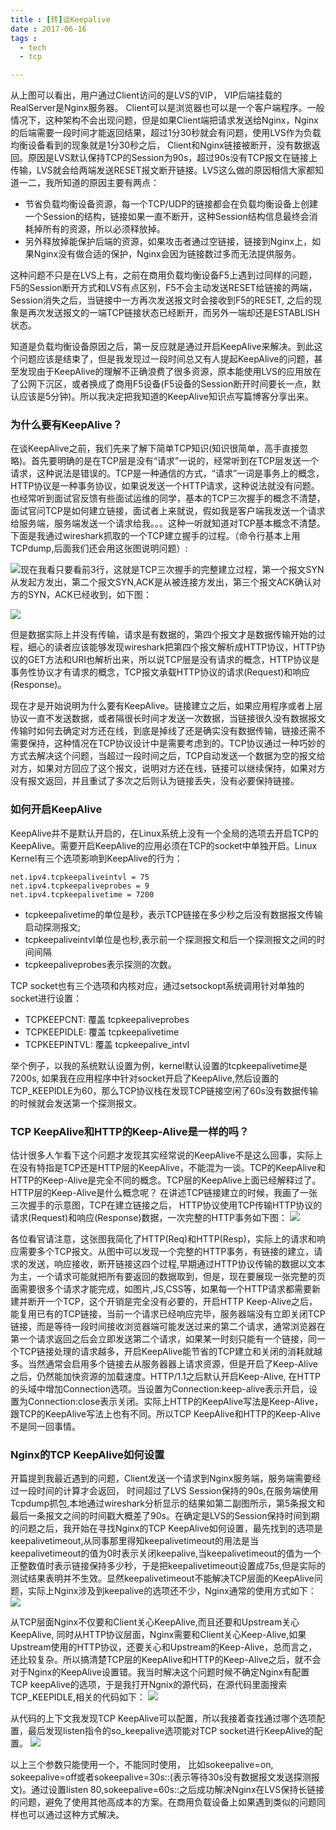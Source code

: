 ```yaml
---
title : [转]谈Keepalive
date : 2017-06-16
tags :
  - tech
  - tcp

---
```



从上图可以看出，用户通过Client访问的是LVS的VIP， VIP后端挂载的RealServer是Nginx服务器。 Client可以是浏览器也可以是一个客户端程序。一般情况下，这种架构不会出现问题，但是如果Client端把请求发送给Nginx，Nginx的后端需要一段时间才能返回结果，超过1分30秒就会有问题，使用LVS作为负载均衡设备看到的现象就是1分30秒之后， Client和Nginx链接被断开，没有数据返回。原因是LVS默认保持TCP的Session为90s，超过90s没有TCP报文在链接上传输，LVS就会给两端发送RESET报文断开链接。LVS这么做的原因相信大家都知道一二，我所知道的原因主要有两点：

- 节省负载均衡设备资源，每一个TCP/UDP的链接都会在负载均衡设备上创建一个Session的结构，链接如果一直不断开，这种Session结构信息最终会消耗掉所有的资源，所以必须释放掉。 
- 另外释放掉能保护后端的资源，如果攻击者通过空链接，链接到Nginx上，如果Nginx没有做合适的保护，Nginx会因为链接数过多而无法提供服务。


这种问题不只是在LVS上有，之前在商用负载均衡设备F5上遇到过同样的问题，F5的Session断开方式和LVS有点区别，F5不会主动发送RESET给链接的两端，Session消失之后，当链接中一方再次发送报文时会接收到F5的RESET, 之后的现象是再次发送报文的一端TCP链接状态已经断开，而另外一端却还是ESTABLISH状态。
 
知道是负载均衡设备原因之后，第一反应就是通过开启KeepAlive来解决。到此这个问题应该是结束了，但是我发现过一段时间总又有人提起KeepAlive的问题，甚至发现由于KeepAlive的理解不正确浪费了很多资源，原本能使用LVS的应用放在了公网下沉区，或者换成了商用F5设备(F5设备的Session断开时间要长一点，默认应该是5分钟)。所以我决定把我知道的KeepAlive知识点写篇博客分享出来。
 
### 为什么要有KeepAlive？
在谈KeepAlive之前，我们先来了解下简单TCP知识(知识很简单，高手直接忽略)。首先要明确的是在TCP层是没有“请求”一说的，经常听到在TCP层发送一个请求，这种说法是错误的。TCP是一种通信的方式，“请求”一词是事务上的概念，HTTP协议是一种事务协议，如果说发送一个HTTP请求，这种说法就没有问题。也经常听到面试官反馈有些面试运维的同学，基本的TCP三次握手的概念不清楚，面试官问TCP是如何建立链接，面试者上来就说，假如我是客户端我发送一个请求给服务端，服务端发送一个请求给我。。。这种一听就知道对TCP基本概念不清楚。下面是我通过wireshark抓取的一个TCP建立握手的过程。（命令行基本上用TCPdump,后面我们还会用这张图说明问题）:
 
![](http://img4.tbcdn.cn/L1/461/1/56c37463b083017ca6d1054965f76d13097427bf)现在我看只要看前3行，这就是TCP三次握手的完整建立过程，第一个报文SYN从发起方发出，第二个报文SYN,ACK是从被连接方发出，第三个报文ACK确认对方的SYN，ACK已经收到，如下图：

![](http://img2.tbcdn.cn/L1/461/1/82dae438b29274d623a495ca8395d5aa769cc9c0)

但是数据实际上并没有传输，请求是有数据的，第四个报文才是数据传输开始的过程，细心的读者应该能够发现wireshark把第四个报文解析成HTTP协议，HTTP协议的GET方法和URI也解析出来，所以说TCP层是没有请求的概念，HTTP协议是事务性协议才有请求的概念，TCP报文承载HTTP协议的请求(Request)和响应(Response)。
 
现在才是开始说明为什么要有KeepAlive。链接建立之后，如果应用程序或者上层协议一直不发送数据，或者隔很长时间才发送一次数据，当链接很久没有数据报文传输时如何去确定对方还在线，到底是掉线了还是确实没有数据传输，链接还需不需要保持，这种情况在TCP协议设计中是需要考虑到的。TCP协议通过一种巧妙的方式去解决这个问题，当超过一段时间之后，TCP自动发送一个数据为空的报文给对方，如果对方回应了这个报文，说明对方还在线，链接可以继续保持，如果对方没有报文返回，并且重试了多次之后则认为链接丢失，没有必要保持链接。
 
### 如何开启KeepAlive

KeepAlive并不是默认开启的，在Linux系统上没有一个全局的选项去开启TCP的KeepAlive。需要开启KeepAlive的应用必须在TCP的socket中单独开启。Linux Kernel有三个选项影响到KeepAlive的行为：

```
net.ipv4.tcpkeepaliveintvl = 75
net.ipv4.tcpkeepaliveprobes = 9
net.ipv4.tcpkeepalivetime = 7200
```

- tcpkeepalivetime的单位是秒，表示TCP链接在多少秒之后没有数据报文传输启动探测报文;
- tcpkeepaliveintvl单位是也秒,表示前一个探测报文和后一个探测报文之间的时间间隔
- tcpkeepaliveprobes表示探测的次数。
 
TCP socket也有三个选项和内核对应，通过setsockopt系统调用针对单独的socket进行设置：

- TCPKEEPCNT: 覆盖 tcpkeepaliveprobes
- TCPKEEPIDLE: 覆盖 tcpkeepalivetime
- TCPKEEPINTVL: 覆盖 tcpkeepalive_intvl
 
举个例子，以我的系统默认设置为例，kernel默认设置的tcpkeepalivetime是7200s, 如果我在应用程序中针对socket开启了KeepAlive,然后设置的TCP_KEEPIDLE为60，那么TCP协议栈在发现TCP链接空闲了60s没有数据传输的时候就会发送第一个探测报文。
 
### TCP KeepAlive和HTTP的Keep-Alive是一样的吗？
估计很多人乍看下这个问题才发现其实经常说的KeepAlive不是这么回事，实际上在没有特指是TCP还是HTTP层的KeepAlive，不能混为一谈。TCP的KeepAlive和HTTP的Keep-Alive是完全不同的概念。TCP层的KeepAlive上面已经解释过了。 HTTP层的Keep-Alive是什么概念呢？ 在讲述TCP链接建立的时候，我画了一张三次握手的示意图，TCP在建立链接之后， HTTP协议使用TCP传输HTTP协议的请求(Request)和响应(Response)数据，一次完整的HTTP事务如下图：
![](http://img3.tbcdn.cn/L1/461/1/1c4bbc41628604483760e2f8a89d38cfaf0dbe9d)

各位看官请注意，这张图我简化了HTTP(Req)和HTTP(Resp)，实际上的请求和响应需要多个TCP报文。从图中可以发现一个完整的HTTP事务，有链接的建立，请求的发送，响应接收，断开链接这四个过程,早期通过HTTP协议传输的数据以文本为主，一个请求可能就把所有要返回的数据取到，但是，现在要展现一张完整的页面需要很多个请求才能完成，如图片,JS,CSS等，如果每一个HTTP请求都需要新建并断开一个TCP，这个开销是完全没有必要的，开启HTTP Keep-Alive之后，能复用已有的TCP链接，当前一个请求已经响应完毕，服务器端没有立即关闭TCP链接，而是等待一段时间接收浏览器端可能发送过来的第二个请求，通常浏览器在第一个请求返回之后会立即发送第二个请求，如果某一时刻只能有一个链接，同一个TCP链接处理的请求越多，开启KeepAlive能节省的TCP建立和关闭的消耗就越多。当然通常会启用多个链接去从服务器器上请求资源，但是开启了Keep-Alive之后，仍然能加快资源的加载速度。HTTP/1.1之后默认开启Keep-Alive, 在HTTP的头域中增加Connection选项。当设置为Connection:keep-alive表示开启，设置为Connection:close表示关闭。实际上HTTP的KeepAlive写法是Keep-Alive，跟TCP的KeepAlive写法上也有不同。所以TCP KeepAlive和HTTP的Keep-Alive不是同一回事情。
 
### Nginx的TCP KeepAlive如何设置
开篇提到我最近遇到的问题，Client发送一个请求到Nginx服务端，服务端需要经过一段时间的计算才会返回， 时间超过了LVS Session保持的90s,在服务端使用Tcpdump抓包,本地通过wireshark分析显示的结果如第二副图所示，第5条报文和最后一条报文之间的时间戳大概差了90s。在确定是LVS的Session保持时间到期的问题之后，我开始在寻找Nginx的TCP KeepAlive如何设置，最先找到的选项是keepalivetimeout,从同事那里得知keepalivetimeout的用法是当keepalivetimeout的值为0时表示关闭keepalive,当keepalivetimeout的值为一个正整数值时表示链接保持多少秒，于是把keepalivetimeout设置成75s,但是实际的测试结果表明并不生效。显然keepalivetimeout不能解决TCP层面的KeepAlive问题，实际上Nginx涉及到keepalive的选项还不少，Nginx通常的使用方式如下：
![](http://img2.tbcdn.cn/L1/461/1/41348f9b06861246b08800932aa5513cf3b59217)

从TCP层面Nginx不仅要和Client关心KeepAlive,而且还要和Upstream关心KeepAlive, 同时从HTTP协议层面，Nginx需要和Client关心Keep-Alive,如果Upstream使用的HTTP协议，还要关心和Upstream的Keep-Alive，总而言之，还比较复杂。所以搞清楚TCP层的KeepAlive和HTTP的Keep-Alive之后，就不会对于Nginx的KeepAlive设置错。我当时解决这个问题时候不确定Nginx有配置TCP keepAlive的选项，于是我打开Ngnix的源代码，在源代码里面搜索TCP_KEEPIDLE,相关的代码如下：
![](http://s10.sinaimg.cn/mw690/004cF6UIgy6KhIb8WuZ99&690)

从代码的上下文我发现TCP KeepAlive可以配置，所以我接着查找通过哪个选项配置，最后发现listen指令的so_keepalive选项能对TCP socket进行KeepAlive的配置。
![](http://s3.sinaimg.cn/mw690/004cF6UIgy6KhIdwEJY52&690)

以上三个参数只能使用一个，不能同时使用， 比如sokeepalive=on, sokeepalive=off或者sokeepalive=30s::(表示等待30s没有数据报文发送探测报文)。通过设置listen 80,sokeepalive=60s::之后成功解决Nginx在LVS保持长链接的问题，避免了使用其他高成本的方案。在商用负载设备上如果遇到类似的问题同样也可以通过这种方式解决。
